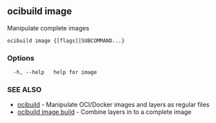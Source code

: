 ## ocibuild image

Manipulate complete images

```
ocibuild image {[flags]|SUBCOMMAND...}
```

### Options

```
  -h, --help   help for image
```

### SEE ALSO

* [ocibuild](ocibuild.md)	 - Manipulate OCI/Docker images and layers as regular files
* [ocibuild image build](ocibuild_image_build.md)	 - Combine layers in to a complete image

